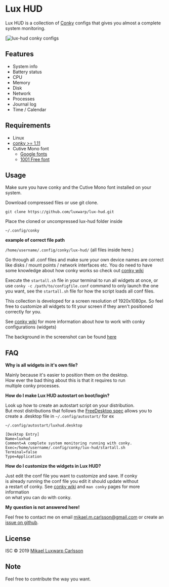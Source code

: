 # Lux HUD

Lux HUD is a collection of [Conky](https://github.com/brndnmtthws/conky) configs that gives you almost a complete system monitoring.

[![lux-hud conky configs](https://cdn.pling.com/img/f/2/d/e/82330eecff87f62ccea993d5d50e0626fae2.png)

## Features

-   System info
-   Battery status
-   CPU
-   Memory
-   Disk
-   Network
-   Processes
-   Journal log
-   Time / Calendar

## Requirements

-   Linux
-   [conky >= 1.11](https://github.com/brndnmtthws/conky)
-   Cutive Mono font
    -   [Google fonts](https://fonts.google.com/specimen/Cutive+Mono)
    -   [1001 Free font](https://www.1001freefonts.com/cutive-mono.font)

## Usage

Make sure you have conky and the Cutive Mono font installed on your system.

Download compressed files or use git clone.

```shell
git clone https://github.com/luxwarp/lux-hud.git
```

Place the cloned or uncompressed lux-hud folder inside

`~/.config/conky`

**example of correct file path**

`/home/username/.config/conky/lux-hud/` (all files inside here.)

Go through all .conf files and make sure your own device names are correct like disks / mount points / network interfaces etc. You do need to have some knowledge about how conky works so check out [conky wiki](https://github.com/brndnmtthws/conky/wiki)

Execute the `startall.sh` file in your terminal to run all widgets at once, or use `conky -c /path/to/configfile.conf` command to only launch the one you want, see the `startall.sh` file for how the script loads all conf files.

This collection is developed for a screen resolution of 1920x1080px. So feel free to customize all widgets to fit your screen if they aren't positioned correctly for you.

See [conky wiki](https://github.com/brndnmtthws/conky/wiki) for more information about how to work with conky configurations (widgets)

The background in the screenshot can be found [here](https://pixabay.com/sv/photos/forest-vattenfall-bach-mossa-4068618/)

## FAQ

**Why is all widgets in it's own file?**

Mainly because it's easier to position them on the desktop.  
How ever the bad thing about this is that it requires to run  
multiple conky processes.

**How do I make Lux HUD autostart on boot/login?**

Look up how to create an autostart script on your distribution.  
But most distributions that follows the [FreeDesktop spec](https://www.freedesktop.org/wiki/Specifications/) allows you to create a .desktop file in `~/.config/autostart/` for ex

`~/.config/autostart/luxhud.desktop`

```plaintext
[Desktop Entry]
Name=luxhud
Comment=A complete system monitoring running with conky.
Exec=/home/username/.config/conky/lux-hud/startall.sh
Terminal=false
Type=Application
```

**How do I customize the widgets in Lux HUD?**

Just edit the conf file you want to customize and save. If conky  
is already running the conf file you edit it should update without  
a restart of conky. See [conky wiki](https://github.com/brndnmtthws/conky/wiki) and `man conky` pages for more information  
on what you can do with conky.

**My question is not answered here!**

Feel free to contact me on email mikael.m.carlsson@gmail.com or create an [issue on github](https://github.com/luxwarp/lux-hud/issues).

## License

ISC © 2019 [Mikael Luxwarp Carlsson](https://codeiolo.org)

## Note

Feel free to contribute the way you want.

